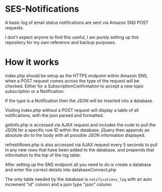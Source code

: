 # SES-Notifications
A basic log of email status notifications are sent via Amazon SNS POST requests.

I don't expect anyone to find this useful, I am purely setting up this repository for my own reference and backup purposes.

# How it works

index.php should be setup as the HTTPS endpoint within Amazon SNS, when a POST request comes across the type of the request will be checked. Either for a SubscriptionConfirmation to accept a new topic subscription or a Notification.

If the type is a Notification then the JSON will be inserted into a database. 

Visiting index.php without a POST request will display a table of all notifications, with the json parsed and formatted. 

getInfo.php is accessed via AJAX request and includes the code to pull the JSON for a specific row ID within the database. jQuery then appends an absolute div to the body with all possible JSON information displayed.

refreshRows.php is also accessed via AJAX request every 5 seconds to pull in any new rows that have been added to the database, and prepends that information to the top of the log table.

After setting up the SNS endpoint all you need to do is create a database and enter the correct details into databaseConnect.php

The only table needed by the database is `notifications_log` with an auto increment "id" column and a json type "json" column
